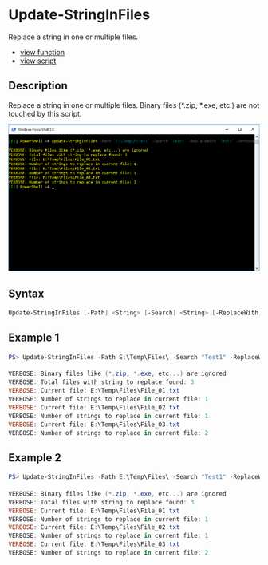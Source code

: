 # Update-StringInFiles

Replace a string in one or multiple files.

* [view function](https://github.com/BornToBeRoot/PowerShell/blob/master/Module/LazyAdmin/Functions/Update-StringInFiles.ps1)
* [view script](https://github.com/BornToBeRoot/PowerShell/blob/master/Scripts/Update-StringInFiles.ps1)

## Description

 Replace a string in one or multiple files.
 Binary files (*.zip, *.exe, etc.) are not touched by this script. 

![Screenshot](Images/Update-StringInFiles.png?raw=true "Update-StringInFiles")

## Syntax

```powershell
Update-StringInFiles [-Path] <String> [-Search] <String> [-ReplaceWith] <String> [[-CaseSensitive]] [<CommonParameters>]
```

## Example 1

```powershell
PS> Update-StringInFiles -Path E:\Temp\Files\ -Search "Test1" -ReplaceWith "Test2" -Verbose
       
VERBOSE: Binary files like (*.zip, *.exe, etc...) are ignored
VERBOSE: Total files with string to replace found: 3
VERBOSE: Current file: E:\Temp\Files\File_01.txt
VERBOSE: Number of strings to replace in current file: 1
VERBOSE: Current file: E:\Temp\Files\File_02.txt
VERBOSE: Number of strings to replace in current file: 1
VERBOSE: Current file: E:\Temp\Files\File_03.txt
VERBOSE: Number of strings to replace in current file: 2
```

## Example 2

```powershell
PS> Update-StringInFiles -Path E:\Temp\Files\ -Search "Test1" -ReplaceWith "Test2" -Verbose
       
VERBOSE: Binary files like (*.zip, *.exe, etc...) are ignored
VERBOSE: Total files with string to replace found: 3
VERBOSE: Current file: E:\Temp\Files\File_01.txt
VERBOSE: Number of strings to replace in current file: 1
VERBOSE: Current file: E:\Temp\Files\File_02.txt
VERBOSE: Number of strings to replace in current file: 1
VERBOSE: Current file: E:\Temp\Files\File_03.txt
VERBOSE: Number of strings to replace in current file: 2
```
